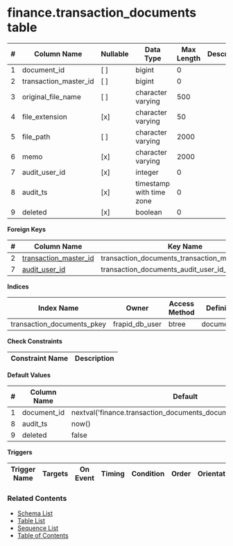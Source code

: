 # finance.transaction_documents table



| # | Column Name | Nullable | Data Type | Max Length | Description |
| --- | --- | --- | --- | --- | --- |
| 1 | document_id | [ ] | bigint | 0 |  |
| 2 | transaction_master_id | [ ] | bigint | 0 |  |
| 3 | original_file_name | [ ] | character varying | 500 |  |
| 4 | file_extension | [x] | character varying | 50 |  |
| 5 | file_path | [ ] | character varying | 2000 |  |
| 6 | memo | [x] | character varying | 2000 |  |
| 7 | audit_user_id | [x] | integer | 0 |  |
| 8 | audit_ts | [x] | timestamp with time zone | 0 |  |
| 9 | deleted | [x] | boolean | 0 |  |



**Foreign Keys**

| # | Column Name | Key Name | References |
| --- | --- | --- | --- |
| 2 | [transaction_master_id](../finance/transaction_master.md) | transaction_documents_transaction_master_id_fkey | finance.transaction_master.transaction_master_id |
| 7 | [audit_user_id](../account/users.md) | transaction_documents_audit_user_id_fkey | account.users.user_id |



**Indices**

| Index Name | Owner | Access Method | Definition | Description |
| --- | --- | --- | --- | --- |
| transaction_documents_pkey | frapid_db_user | btree | document_id |  |



**Check Constraints**

| Constraint Name | Description |
| --- | --- |



**Default Values**

| # | Column Name | Default |
| --- | --- | --- |
| 1 | document_id | nextval('finance.transaction_documents_document_id_seq'::regclass) |
| 8 | audit_ts | now() |
| 9 | deleted | false |


**Triggers**

| Trigger Name | Targets | On Event | Timing | Condition | Order | Orientation | Description |
| --- | --- | --- | --- | --- | --- | --- | --- |


### Related Contents
* [Schema List](../../schemas.md)
* [Table List](../../tables.md)
* [Sequence List](../../sequences.md)
* [Table of Contents](../../README.md)
